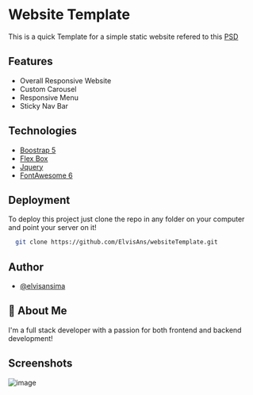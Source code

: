 
# Website Template

This is a quick Template for a simple static website
refered to this [PSD](https://recruiting1.s3.us-west-1.amazonaws.com/skills-test/generic/CT_SkillTest_v3.psd)




## Features
 - Overall Responsive Website 
 - Custom Carousel
 - Responsive Menu
 - Sticky Nav Bar

## Technologies

 - [Boostrap 5](https://getbootstrap.com/docs/5.0/getting-started/introduction/)
 - [Flex Box](https://developer.mozilla.org/docs/Web/CSS/CSS_Flexible_Box_Layout/Basic_Concepts_of_Flexbox)
 - [Jquery](https://jquery.com/)
 - [FontAwesome 6](https://fontawesome.com)

## Deployment

To deploy this project just clone the repo in any folder on your computer and point your server on it!

```bash
  git clone https://github.com/ElvisAns/websiteTemplate.git
```


## Author

- [@elvisansima](https://elvisansima.netlify.app/)


## 🚀 About Me
I'm a full stack developer with a passion for both frontend and backend development!


## Screenshots
![image](https://user-images.githubusercontent.com/35831811/166160764-1663f2ce-ae3e-437f-bea7-016fa1e5956f.png)

